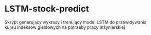# LSTM-stock-predict
Skrypt generujący wykresy i trenujący model LSTM do przewidywania kursu indeksów giełdowych na potrzeby pracy inżynierskiej
